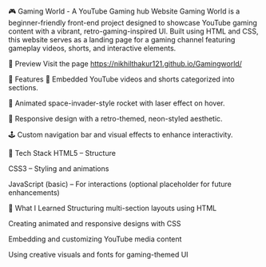 🎮 Gaming World - A YouTube Gaming hub Website
Gaming World is a beginner-friendly front-end project designed to showcase YouTube gaming content with a vibrant, retro-gaming-inspired UI. Built using HTML and CSS, this website serves as a landing page for a gaming channel featuring gameplay videos, shorts, and interactive elements.

🔗 Preview
Visit the page
https://nikhilthakur121.github.io/Gamingworld/

📁 Features
🎥 Embedded YouTube videos and shorts categorized into sections.

🚀 Animated space-invader-style rocket with laser effect on hover.

🌌 Responsive design with a retro-themed, neon-styled aesthetic.

🕹️ Custom navigation bar and visual effects to enhance interactivity.

🧱 Tech Stack
HTML5 – Structure

CSS3 – Styling and animations

JavaScript (basic) – For interactions (optional placeholder for future enhancements)

📌 What I Learned
Structuring multi-section layouts using HTML

Creating animated and responsive designs with CSS

Embedding and customizing YouTube media content

Using creative visuals and fonts for gaming-themed UI

